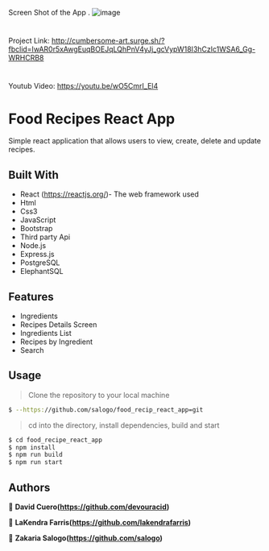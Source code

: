 Screen Shot of the App .
![image](https://user-images.githubusercontent.com/54459398/87483287-fdde7f80-c5f8-11ea-86cb-40364ca93bd8.png)

# 
Project Link:
http://cumbersome-art.surge.sh/?fbclid=IwAR0r5xAwgEuqBOEJqLQhPnV4yJj_gcVypW18I3hCzlc1WSA6_Gg-WRHCRB8
#
Youtub Video:
https://youtu.be/wO5CmrI_El4

# Food Recipes React App

Simple react application that allows users to view, create, delete and update recipes. 


## Built With

* React  (https://reactjs.org/)- The web framework used
* Html
* Css3
* JavaScript
* Bootstrap
* Third party Api
* Node.js
* Express.js
* PostgreSQL
* ElephantSQL

## Features
- Ingredients
- Recipes Details Screen
- Ingredients List
- Recipes by Ingredient
- Search

## Usage

> Clone the repository to your local machine

```sh
$ --https://github.com/salogo/food_recip_react_app=git
```
> cd into the directory, install dependencies, build and start

```sh
$ cd food_recipe_react_app
$ npm install
$ npm run build
$ npm run start
```

## Authors

👤  **David Cuero(https://github.com/devouracid)**

👤 **LaKendra Farris(https://github.com/lakendrafarris)**

👤 **Zakaria Salogo(https://github.com/salogo)**


